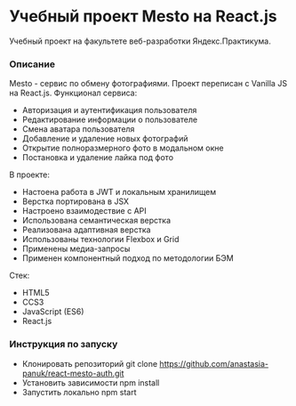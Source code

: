 # Учебный проект Mesto на React.js

Учебный проект на факультете веб-разработки Яндекс.Практикума.

### Описание

Mesto - сервис по обмену фотографиями. Проект переписан с Vanilla JS на React.js. Функционал сервиса:

- Авторизация и аутентификация пользователя
- Редактирование информации о пользователе
- Смена аватара пользователя
- Добавление и удаление новых фотографий
- Открытие полноразмерного фото в модальном окне
- Постановка и удаление лайка под фото

В проекте:

- Настоена работа в JWT и локальным хранилищем
- Верстка портирована в JSX
- Настроено взаимодествие с API
- Использована семантическая верстка
- Реализована адаптивная верстка
- Использованы технологии Flexbox и Grid
- Применены медиа-запросы
- Применен компонентный подход по методологии БЭМ

Стек:

- HTML5
- CCS3
- JavaScript (ES6)
- React.js

### Инструкция по запуску

- Клонировать репозиторий git clone https://github.com/anastasia-panuk/react-mesto-auth.git
- Установить зависимости npm install
- Запустить локально npm start
